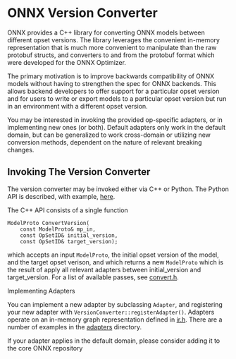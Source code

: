 # ONNX Version Converter

ONNX provides a C++ library for converting ONNX models between different
opset versions. The library leverages the convenient in-memory
representation that is much more convenient to manipulate than the raw
protobuf structs, and converters to and from the protobuf format which
were developed for the ONNX Optimizer.

The primary motivation is to improve backwards compatibility of ONNX
models without having to strengthen the spec for ONNX backends.  This
allows backend developers to offer support for a particular opset version
and for users to write or export models to a particular opset version but
run in an environment with a different opset version.

You may be interested in invoking the provided op-specific adapters, or in
implementing new ones (or both). Default adapters only work in the default
domain, but can be generalized to work cross-domain or utilizing new
conversion methods, dependent on the nature of relevant breaking changes.

## Invoking The Version Converter

The version converter may be invoked either via C++ or Python. The Python API
is described, with example,
[here](docs/PythonAPIOverview.md#converting-opset-version-of-an-onnx-model).

The C++ API consists of a single function

```
ModelProto ConvertVersion(
    const ModelProto& mp_in,
    const OpSetID& initial_version,
    const OpSetID& target_version);
```

which accepts an input `ModelProto`, the initial opset version of the model, 
and the target opset verison, and which returns a new `ModelProto` which 
is the result of apply all relevant adapters between initial_version and
target_version. For a list of available passes, see 
[convert.h](onnx/version_converter/convert.h).

Implementing Adapters

You can implement a new adapter by subclassing `Adapter`, and registering 
your new adapter with `VersionConverter::registerAdapter()`. Adapters operate 
on an in-memory graph representation defined in [ir.h](onnx/common/ir.h). 
There are a number of examples in the [adapters](onnx/version_converter/adapters) 
directory.

If your adapter applies in the default domain, please consider adding it
to the core ONNX repository
